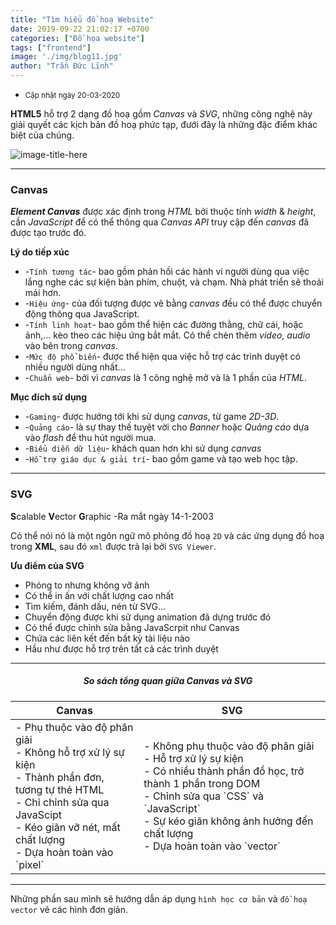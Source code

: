 ```yaml
---
title: "Tìm hiểu đồ hoạ Website"
date: 2019-09-22 21:02:17 +0700
categories: ["Đồ họa website"]
tags: ["frontend"]
image: './img/blog11.jpg'
author: "Trần Đức Lĩnh"
---
```


* <small>Cập nhật ngày 20-03-2020</small>

**HTML5** hỗ trợ 2 dạng đồ hoạ gồm *Canvas* và *SVG*, những công nghệ này giải quyết các kịch bản đồ hoạ phức tạp, đưới đây là những đặc điểm khác biệt của chúng.

![image-title-here](/assets/img/img-post/graphic-website/pic-01.jpg)

***

### Canvas
***Element Canvas*** được xác định trong *HTML* bởi thuộc tính *width* & *height*, cần *JavaScript* để có thể thông qua *Canvas API* truy cập đến *canvas* đã được tạo trước đó.

**Lý do tiếp xúc**
* -`Tính tương tác`- bao gồm phản hồi các hành vi người dùng qua việc lắng nghe các sự kiện bàn phím, chuột, và chạm. Nhà phát triển sẽ thoải mái hơn.
* -`Hiệu ứng`- của đối tượng được vẽ bằng *canvas* đều có thể được chuyển động thông qua JavaScript.
* -`Tính linh hoạt`- bao gồm thể hiện các đường thằng, chữ cái, hoặc ảnh,... kèo theo các hiệu ứng bắt mắt. Có thể chèn thêm *video, audio* vào bên trong *canvas*.
* -`Mức độ phổ biến`- được thể hiện qua việc hỗ trợ các trình duyệt có nhiều người dùng nhất...
* -`Chuẩn web`- bởi vì *canvas* là 1 công nghệ mở và là 1 phần của *HTML*.

**Mục đích sử dụng**
* -`Gaming`- được hướng tới khi sử dụng *canvas*, từ game *2D-3D*.
* -`Quảng cáo`- là sự thay thế tuyệt vời cho *Banner* hoặc *Quảng cáo* dựa vào *flash* để thu hút người mua.
* -`Biểu diễn dữ liệu`- khách quan hơn khi sử dụng *canvas*
* -`Hỗ trợ giáo dục & giải trí`- bao gồm game và tạo web học tập.

***

### SVG

**S**calable **V**ector **G**raphic
 -Ra mắt ngày 14-1-2003

 Có thể nói nó là một ngôn ngữ mô phỏng đồ hoạ `2D` và các ứng dụng đồ hoạ trong **XML**, sau đó `xml` được trả lại bởi `SVG Viewer`.


**Ưu điểm của SVG**
* Phóng to nhưng không vỡ ảnh
* Có thể in ấn với chất lượng cao nhất
* Tìm kiếm, đánh dấu, nén từ SVG...
* Chuyển động được khi sử dụng animation đã dựng trước đó
* Có thể được chỉnh sửa bằng JavaScrpit như Canvas
* Chứa các liên kết đến bất kỳ tài liệu nào
* Hầu như được hỗ trợ trên tất cả các trình duyệt

***

##### <center>So sách tổng quan giữa Canvas và SVG</center>

<table class="table table-bordered">
  <thead>
    <tr class="text-center">
      <th scope="col">Canvas</th>
      <th scope="col">SVG</th>
    </tr>
  </thead>
  <tbody>
    <tr>
        <td>
            - Phụ thuộc vào độ phân giải<br/>
            - Không hỗ trợ xử lý sự kiện<br/> 
            - Thành phần đơn, tương tự thẻ HTML<br/> 
            - Chỉ chỉnh sửa qua JavaScipt<br/> 
            - Kéo giãn vỡ nét, mất chất lượng<br/> 
            - Dựa hoàn toàn vào `pixel`<br/>
        </td>
        <td>
            - Không phụ thuộc vào độ phân giải<br/>
            - Hỗ trợ xử lý sự kiện<br/>
            - Có nhiều thành phần đồ học, trở thành 1 phần trong DOM<br/>
            - Chỉnh sửa qua `CSS` và `JavaScript`<br/>
            - Sự kéo giãn không ảnh hưởng đến chất lượng<br/>
            - Dựa hoàn toàn vào `vector`<br/>
        </td>
    </tr>
  </tbody>
</table>

***

Những phần sau mình sẽ hướng dẫn áp dụng `hình học cơ bản` và `đồ hoạ vector` vẽ các hình đơn giản.